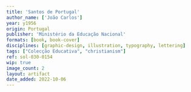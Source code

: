 ```yaml
---
title: 'Santos de Portugal'
author_name: ['João Carlos']
year: y1956
origin: Portugal
publisher: 'Ministério da Educação Nacional'
formats: [book, book-cover]
disciplines: [graphic-design, illustration, typography, lettering]
tags: ["Colecção Educativa", "christianism"]
ref: sol-030-0154
wip: true
image_count: 2
layout: artifact
date_added: 2022-10-06
---
```

